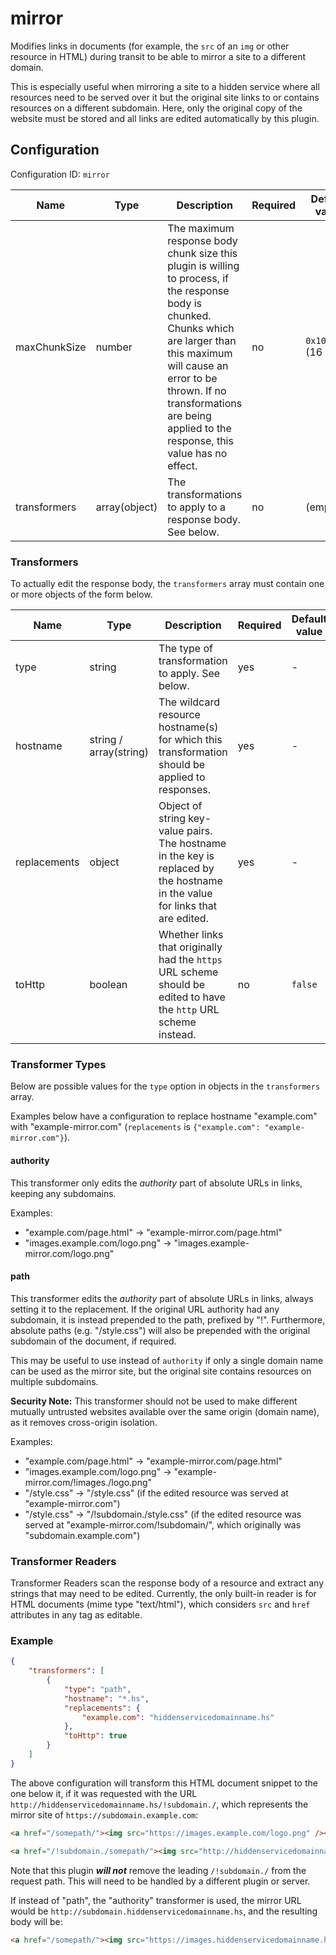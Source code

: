 # mirror

Modifies links in documents (for example, the `src` of an `img` or other resource in HTML) during transit to be able to mirror a site to a different domain.

This is especially useful when mirroring a site to a hidden service where all resources need to be served over it but the original site links to or contains resources on a different subdomain. Here, only the original copy of the website must be stored and all links are edited automatically by this plugin.


## Configuration

Configuration ID: `mirror`

| Name | Type | Description | Required | Default value |
| --- | --- | --- | --- | --- |
| maxChunkSize | number | The maximum response body chunk size this plugin is willing to process, if the response body is chunked. Chunks which are larger than this maximum will cause an error to be thrown. If no transformations are being applied to the response, this value has no effect. | no | `0x1000000` (16 MiB) |
| transformers | array(object) | The transformations to apply to a response body. See below. | no | (empty) |

### Transformers

To actually edit the response body, the `transformers` array must contain one or more objects of the form below.

| Name | Type | Description | Required | Default value |
| --- | --- | --- | --- | --- |
| type | string | The type of transformation to apply. See below. | yes | - |
| hostname | string / array(string) | The wildcard resource hostname(s) for which this transformation should be applied to responses. | yes | - |
| replacements | object | Object of string key-value pairs. The hostname in the key is replaced by the hostname in the value for links that are edited. | yes | - |
| toHttp | boolean | Whether links that originally had the `https` URL scheme should be edited to have the `http` URL scheme instead. | no | `false` |

### Transformer Types

Below are possible values for the `type` option in objects in the `transformers` array.

Examples below have a configuration to replace hostname "example.com" with "example-mirror.com" (`replacements` is `{"example.com": "example-mirror.com"}`).

#### authority

This transformer only edits the *authority* part of absolute URLs in links, keeping any subdomains.

Examples:
- "example.com/page.html" -> "example-mirror.com/page.html"
- "images.example.com/logo.png" -> "images.example-mirror.com/logo.png"

#### path

This transformer edits the *authority* part of absolute URLs in links, always setting it to the replacement. If the original URL authority had any subdomain, it is instead prepended to the path, prefixed by "!". Furthermore, absolute paths (e.g. "/style.css") will also be prepended with the original subdomain of the document, if required.

This may be useful to use instead of `authority` if only a single domain name can be used as the mirror site, but the original site contains resources on multiple subdomains.

**Security Note:** This transformer should not be used to make different mutually untrusted websites available over the same origin (domain name), as it removes cross-origin isolation.

Examples:
- "example.com/page.html" -> "example-mirror.com/page.html"
- "images.example.com/logo.png" -> "example-mirror.com/!images./logo.png"
- "/style.css" -> "/style.css" (if the edited resource was served at "example-mirror.com")
- "/style.css" -> "/!subdomain./style.css" (if the edited resource was served at "example-mirror.com/!subdomain/", which originally was "subdomain.example.com")

### Transformer Readers

Transformer Readers scan the response body of a resource and extract any strings that may need to be edited. Currently, the only built-in reader is for HTML documents (mime type "text/html"), which considers `src` and `href` attributes in any tag as editable.

### Example

```json
{
	"transformers": [
		{
			"type": "path",
			"hostname": "*.hs",
			"replacements": {
				"example.com": "hiddenservicedomainname.hs"
			},
			"toHttp": true
		}
	]
}
```

The above configuration will transform this HTML document snippet to the one below it, if it was requested with the URL `http://hiddenservicedomainname.hs/!subdomain./`, which represents the mirror site of `https://subdomain.example.com`:

```html
<a href="/somepath/"><img src="https://images.example.com/logo.png" /></a>
```
```html
<a href="/!subdomain./somepath/"><img src="http://hiddenservicedomainname.hs/!images./logo.png" /></a>
```
Note that this plugin ***will not*** remove the leading `/!subdomain./` from the request path. This will need to be handled by a different plugin or server.

If instead of "path", the "authority" transformer is used, the mirror URL would be `http://subdomain.hiddenservicedomainname.hs`, and the resulting body will be:
```html
<a href="/somepath/"><img src="https://images.hiddenservicedomainname.hs/logo.png" /></a>
```


